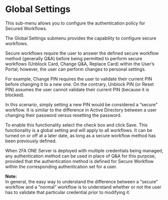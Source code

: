 # Global Settings

This sub-menu allows you to configure the authentication policy for Secured Workflows. 

The Global Settings submenu provides the capability to configure secure workflows. 

Secure workflows require the user to answer the defined secure workflow method (generally Q&A) before being permitted to perform secure workflows (Unblock Card, Change Q&A, Replace Card) within the User’s Portal; however, the user can perform changes to personal settings.

For example, Change PIN requires the user to validate their current PIN before changing it to a new one. On the contrary, Unblock PIN (or Reset PIN) assumes the user cannot validate their current PIN (because it is blocked). 

In this scenario, simply setting a new PIN would be considered a “secure” workflow. It is similar to the difference in Active Directory between a user changing their password versus resetting the password. 

To enable this functionality select the check box and click Save. This functionality is a global setting and will apply to all workflows. It can be turned on or off at a later date, as long as a secure workflow method has been previously defined.

When 2FA ONE Server is deployed with multiple credentials being managed, any authentication method can be used in place of Q&A for this purpose, provided that the authentication method is defined for Secure Workflow within the corresponding authentication set for a user.

**Note:**	
In general, the easy way to understand the difference between a “secure” workflow and a “normal” workflow is to understand whether or not the user has to validate that particular credential prior to modifying it. 





